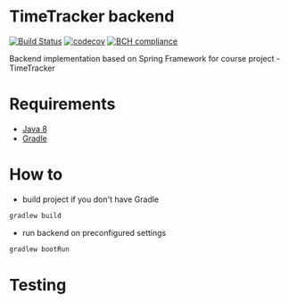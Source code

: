 # TimeTracker backend
[![Build Status](https://travis-ci.org/8VM71/TT_backend.svg?branch=develop)](https://travis-ci.org/8VM71/TT_backend) [![codecov](https://codecov.io/gh/8VM71/TT_backend/branch/develop/graph/badge.svg)](https://codecov.io/gh/8VM71/TT_backend) [![BCH compliance](https://bettercodehub.com/edge/badge/8VM71/TT_backend?branch=develop)](https://bettercodehub.com/)

Backend implementation based on Spring Framework for course project - TimeTracker

# Requirements
* [Java 8](http://www.oracle.com/technetwork/java/javase/downloads/jdk8-downloads-2133151.html)
* [Gradle](https://gradle.org/install/)  

# How to
* build project if you don't have Gradle
```bash
gradlew build
```
* run backend on preconfigured settings
```bash
gradlew bootRun
```
# Testing
